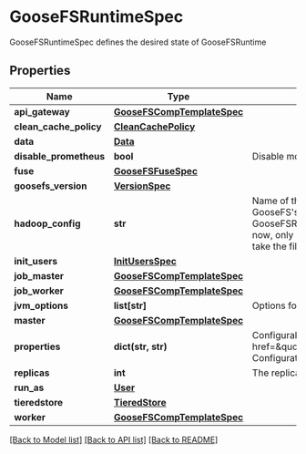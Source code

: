 # GooseFSRuntimeSpec

GooseFSRuntimeSpec defines the desired state of GooseFSRuntime
## Properties
Name | Type | Description | Notes
------------ | ------------- | ------------- | -------------
**api_gateway** | [**GooseFSCompTemplateSpec**](GooseFSCompTemplateSpec.md) |  | [optional] 
**clean_cache_policy** | [**CleanCachePolicy**](CleanCachePolicy.md) |  | [optional] 
**data** | [**Data**](Data.md) |  | [optional] 
**disable_prometheus** | **bool** | Disable monitoring for GooseFS Runtime Prometheus is enabled by default | [optional] 
**fuse** | [**GooseFSFuseSpec**](GooseFSFuseSpec.md) |  | [optional] 
**goosefs_version** | [**VersionSpec**](VersionSpec.md) |  | [optional] 
**hadoop_config** | **str** | Name of the configMap used to support HDFS configurations when using HDFS as GooseFS&#39;s UFS. The configMap must be in the same namespace with the GooseFSRuntime. The configMap should contain user-specific HDFS conf files in it. For now, only \&quot;hdfs-site.xml\&quot; and \&quot;core-site.xml\&quot; are supported. It must take the filename of the conf file as the key and content of the file as the value. | [optional] 
**init_users** | [**InitUsersSpec**](InitUsersSpec.md) |  | [optional] 
**job_master** | [**GooseFSCompTemplateSpec**](GooseFSCompTemplateSpec.md) |  | [optional] 
**job_worker** | [**GooseFSCompTemplateSpec**](GooseFSCompTemplateSpec.md) |  | [optional] 
**jvm_options** | **list[str]** | Options for JVM | [optional] 
**master** | [**GooseFSCompTemplateSpec**](GooseFSCompTemplateSpec.md) |  | [optional] 
**properties** | **dict(str, str)** | Configurable properties for the GOOSEFS component. &lt;br&gt; Refer to &lt;a href&#x3D;\&quot;https://cloud.tencent.com/document/product/436/56415\&quot;&gt;GOOSEFS Configuration Properties&lt;/a&gt; for more info | [optional] 
**replicas** | **int** | The replicas of the worker, need to be specified | [optional] 
**run_as** | [**User**](User.md) |  | [optional] 
**tieredstore** | [**TieredStore**](TieredStore.md) |  | [optional] 
**worker** | [**GooseFSCompTemplateSpec**](GooseFSCompTemplateSpec.md) |  | [optional] 

[[Back to Model list]](../README.md#documentation-for-models) [[Back to API list]](../README.md#documentation-for-api-endpoints) [[Back to README]](../README.md)


